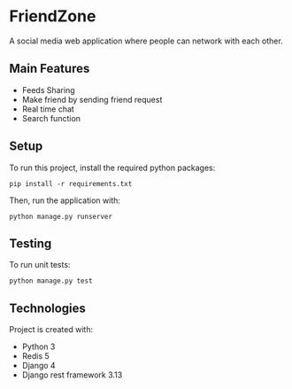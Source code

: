 # FriendZone
A social media web application where people can network with each other.

## Main Features
- Feeds Sharing
- Make friend by sending friend request
- Real time chat
- Search function

## Setup

To run this project, install the required python packages:

```
pip install -r requirements.txt
```

Then, run the application with:

```
python manage.py runserver
```

## Testing

To run unit tests:
```
python manage.py test
```

## Technologies

Project is created with:

- Python 3
- Redis 5
- Django 4
- Django rest framework 3.13
